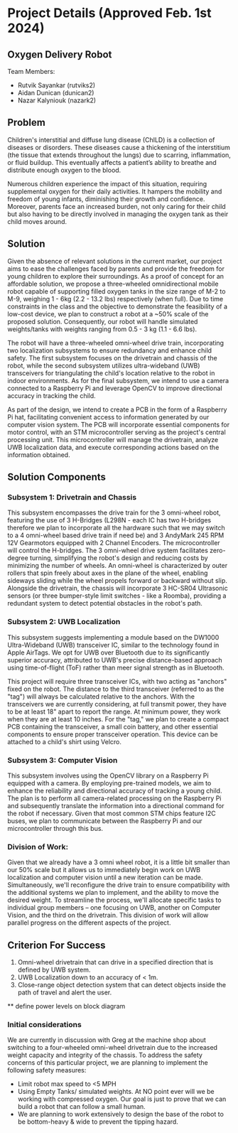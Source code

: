 # Project Details (Approved Feb. 1st 2024)
## Oxygen Delivery Robot

Team Members:
- Rutvik Sayankar (rutviks2)
- Aidan Dunican (dunican2)
- Nazar Kalyniouk (nazark2)

## Problem

Children's interstitial and diffuse lung disease (ChILD) is a collection of diseases or disorders. These diseases cause a thickening of the interstitium (the tissue that extends throughout the lungs) due to scarring, inflammation, or fluid buildup. This eventually affects a patient’s ability to breathe and distribute enough oxygen to the blood.

Numerous children experience the impact of this situation, requiring supplemental oxygen for their daily activities. It hampers the mobility and freedom of young infants, diminishing their growth and confidence. Moreover, parents face an increased burden, not only caring for their child but also having to be directly involved in managing the oxygen tank as their child moves around.


## Solution

Given the absence of relevant solutions in the current market, our project aims to ease the challenges faced by parents and provide the freedom for young children to explore their surroundings. As a proof of concept for an affordable solution, we propose a three-wheeled omnidirectional mobile robot capable of supporting filled oxygen tanks in the size range of M-2 to M-9, weighing 1 - 6kg (2.2 - 13.2 lbs) respectively (when full). Due to time constraints in the class and the objective to demonstrate the feasibility of a low-cost device, we plan to construct a robot at a ~50% scale of the proposed solution. Consequently, our robot will handle simulated weights/tanks with weights ranging from 0.5 - 3 kg (1.1 - 6.6 lbs).

The robot will have a three-wheeled omni-wheel drive train, incorporating two localization subsystems to ensure redundancy and enhance child safety. The first subsystem focuses on the drivetrain and chassis of the robot, while the second subsystem utilizes ultra-wideband (UWB) transceivers for triangulating the child's location relative to the robot in indoor environments. As for the final subsystem, we intend to use a camera connected to a Raspberry Pi and leverage OpenCV to improve directional accuracy in tracking the child.

As part of the design, we intend to create a PCB in the form of a Raspberry Pi hat, facilitating convenient access to information generated by our computer vision system. The PCB will incorporate essential components for motor control, with an STM microcontroller serving as the project's central processing unit. This microcontroller will manage the drivetrain, analyze UWB localization data, and execute corresponding actions based on the information obtained.

## Solution Components

### Subsystem 1: Drivetrain and Chassis

This subsystem encompasses the drive train for the 3 omni-wheel robot, featuring the use of 3 H-Bridges (L298N - each IC has two H-bridges therefore we plan to incorporate all the hardware such that we may switch to a 4 omni-wheel based drive train if need be) and 3 AndyMark 245 RPM 12V Gearmotors equipped with 2 Channel Encoders. The microcontroller will control the H-bridges. The 3 omni-wheel drive system facilitates zero-degree turning, simplifying the robot's design and reducing costs by minimizing the number of wheels. An omni-wheel is characterized by outer rollers that spin freely about axes in the plane of the wheel, enabling sideways sliding while the wheel propels forward or backward without slip. Alongside the drivetrain, the chassis will incorporate 3 HC-SR04 Ultrasonic sensors (or three bumper-style limit switches - like a Roomba), providing a redundant system to detect potential obstacles in the robot's path.

### Subsystem 2: UWB Localization
This subsystem suggests implementing a module based on the DW1000 Ultra-Wideband (UWB) transceiver IC, similar to the technology found in Apple AirTags. We opt for UWB over Bluetooth due to its significantly superior accuracy, attributed to UWB's precise distance-based approach using time-of-flight (ToF) rather than meer signal strength as in Bluetooth.

This project will require three transceiver ICs, with two acting as "anchors" fixed on the robot. The distance to the third transceiver (referred to as the "tag") will always be calculated relative to the anchors. With the transceivers we are currently considering, at full transmit power, they have to be at least 18" apart to report the range. At minimum power, they work when they are at least 10 inches. For the "tag," we plan to create a compact PCB containing the transceiver, a small coin battery, and other essential components to ensure proper transceiver operation. This device can be attached to a child's shirt using Velcro.

### Subsystem 3: Computer Vision
This subsystem involves using the OpenCV library on a Raspberry Pi equipped with a camera. By employing pre-trained models, we aim to enhance the reliability and directional accuracy of tracking a young child. The plan is to perform all camera-related processing on the Raspberry Pi and subsequently translate the information into a directional command for the robot if necessary. Given that most common STM chips feature I2C buses, we plan to communicate between the Raspberry Pi and our microcontroller through this bus.

### Division of Work:
Given that we already have a 3 omni wheel robot, it is a little bit smaller than our 50% scale but it allows us to immediately begin work on UWB localization and computer vision until a new iteration can be made. Simultaneously, we'll reconfigure the drive train to ensure compatibility with the additional systems we plan to implement, and the ability to move the desired weight. To streamline the process, we'll allocate specific tasks to individual group members – one focusing on UWB, another on Computer Vision, and the third on the drivetrain. This division of work will allow parallel progress on the different aspects of the project.

## Criterion For Success

1. Omni-wheel drivetrain that can drive in a specified direction that is defined by UWB system.
2. UWB Localization down to an accuracy of < 1m.
3. Close-range object detection system that can detect objects inside the path of travel and alert the user.

** define power levels on block diagram


### Initial considerations

We are currently in discussion with Greg at the machine shop about switching to a four-wheeled omni-wheel drivetrain due to the increased weight capacity and integrity of the chassis. To address the safety concerns of this particular project, we are planning to implement the following safety measures:
- Limit robot max speed to <5 MPH
- Using Empty Tanks/ simulated weights. At NO point ever will we be working with compressed oxygen. Our goal is just to prove that we can build a robot that can follow a small human.
- We are planning to work extensively to design the base of the robot to be bottom-heavy & wide to prevent the tipping hazard.